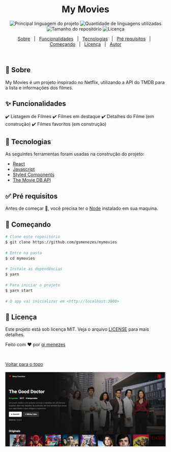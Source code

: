 
<h1 align="center">My Movies</h1>

<p align="center">
  <img alt="Principal linguagem do projeto" src="https://img.shields.io/github/languages/top/gsmenezes/mymovies?color=56BEB8">

  <img alt="Quantidade de linguagens utilizadas" src="https://img.shields.io/github/languages/count/gsmenezes/mymovies?color=56BEB8">

  <img alt="Tamanho do repositório" src="https://img.shields.io/github/repo-size/gsmenezes/mymovies?color=56BEB8">

  <img alt="Licença" src="https://img.shields.io/github/license/gsmenezes/mymovies?color=56BEB8">

</p>

<p align="center">
  <a href="#dart-sobre">Sobre</a> &#xa0; | &#xa0;
  <a href="#sparkles-funcionalidades">Funcionalidades</a> &#xa0; | &#xa0;
  <a href="#rocket-tecnologias">Tecnologias</a> &#xa0; | &#xa0;
  <a href="#white_check_mark-pré-requesitos">Pré requisitos</a> &#xa0; | &#xa0;
  <a href="#checkered_flag-começando">Começando</a> &#xa0; | &#xa0;
  <a href="#memo-licença">Licença</a> &#xa0; | &#xa0;
  <a href="https://github.com/gsmenezes" target="_blank">Autor</a>
</p>

<br>

## :dart: Sobre ##

My Movies é um projeto inspirado no Netflix, utilizando a API do TMDB para a lista e informações dos filmes.

## :sparkles: Funcionalidades ##

:heavy_check_mark: Listagem de Filmes
:heavy_check_mark: Filmes em destaque
:heavy_check_mark: Detalhes do Filme (em construção)
:heavy_check_mark: Filmes favoritos (em construção)

## :rocket: Tecnologias ##

As seguintes ferramentas foram usadas na construção do projeto:

- [React](https://pt-br.reactjs.org/)
- [Javascript](https://www.javascript.com/)
- [Styled Components](https://styled-components.com/)
- [The Movie DB API](https://developers.themoviedb.org/3/)

## :white_check_mark: Pré requisitos ##

Antes de começar :checkered_flag:, você precisa ter o [Node](https://nodejs.org/en/) instalado em sua maquina.

## :checkered_flag: Começando ##

```bash
# Clone este repositório
$ git clone https://github.com/gsmenezes/mymovies

# Entre na pasta
$ cd mymovies

# Instale as dependências
$ yarn

# Para iniciar o projeto
$ yarn start

# O app vai inicializar em <http://localhost:3000>
```

## :memo: Licença ##

Este projeto está sob licença MIT. Veja o arquivo [LICENSE](LICENSE.md) para mais detalhes.



<p align="center">

Feito com :heart: por <a href="https://github.com/gsmenezes" target="_blank">gi menezes</a>

&#xa0;

<a href="#top">Voltar para o topo</a>
</p>

 ![Print da tela](public/screenshot.png)
